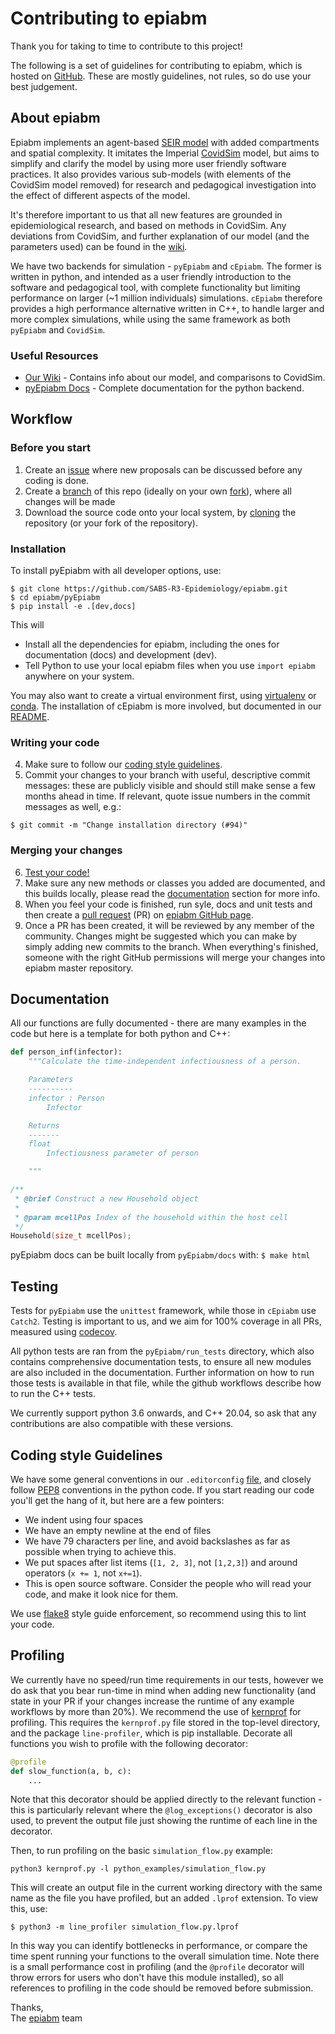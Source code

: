 # Contributing to epiabm

Thank you for taking to time to contribute to this project!

The following is a set of guidelines for contributing to epiabm, which is hosted on [GitHub](https://github.com/SABS-R3-Epidemiology/epiabm). These are mostly guidelines, not rules, so do use your best judgement.

## About epiabm

Epiabm implements an agent-based [SEIR model](https://en.wikipedia.org/wiki/Compartmental_models_in_epidemiology) with added compartments and spatial complexity. It imitates the Imperial [CovidSim](https://github.com/mrc-ide/covid-sim) model, but aims to simplify and clarify the model by using more user friendly software practices. It also provides various sub-models (with elements of the CovidSim model removed) for research and pedagogical investigation into the effect of different aspects of the model.

It's therefore important to us that all new features are grounded in epidemiological research, and based on methods in CovidSim. Any deviations from CovidSim, and further explanation of our model (and the parameters used) can be found in the [wiki](https://github.com/SABS-R3-Epidemiology/epiabm/wiki).

We have two backends for simulation - `pyEpiabm` and `cEpiabm`. The former is written in python, and intended as a user friendly introduction to the software and pedagogical tool, with complete functionality but limiting performance on larger (~1 million individuals) simulations. `cEpiabm` therefore provides a high performance alternative written in C++, to handle larger and more complex simulations, while using the same framework as both `pyEpiabm` and `CovidSim`.

### Useful Resources

* [Our Wiki](https://github.com/SABS-R3-Epidemiology/epiabm/wiki) - Contains info about our model, and comparisons to CovidSim.
* [pyEpiabm Docs](https://epiabm.readthedocs.io/en/latest/) - Complete documentation for the python backend.

## Workflow

### Before you start

1. Create an [issue](https://guides.github.com/features/issues/) where new proposals can be discussed before any coding is done.
2. Create a [branch](https://help.github.com/articles/creating-and-deleting-branches-within-your-repository/) of this repo (ideally on your own [fork](https://help.github.com/articles/fork-a-repo/)), where all changes will be made
3. Download the source code onto your local system, by [cloning](https://help.github.com/articles/cloning-a-repository/) the repository (or your fork of the repository).

### Installation

To install pyEpiabm with all developer options, use:

```console
$ git clone https://github.com/SABS-R3-Epidemiology/epiabm.git
$ cd epiabm/pyEpiabm
$ pip install -e .[dev,docs]
```

This will

* Install all the dependencies for epiabm, including the ones for documentation (docs) and development (dev).
* Tell Python to use your local epiabm files when you use `import epiabm` anywhere on your system.

You may also want to create a virtual environment first, using [virtualenv](https://docs.python.org/3/tutorial/venv.html) or [conda](https://docs.conda.io/projects/conda/en/latest/user-guide/tasks/manage-environments.html).
The installation of cEpiabm is more involved, but documented in our [README](https://github.com/SABS-R3-Epidemiology/epiabm#installation-of-cepiabm).

### Writing your code

4. Make sure to follow our [coding style guidelines](#coding-style-guidelines).
5. Commit your changes to your branch with useful, descriptive commit messages: these are publicly visible and should still make sense a few months ahead in time. If relevant, quote issue numbers in the commit messages as well, e.g.:

```console
$ git commit -m "Change installation directory (#94)"
```

### Merging your changes

6. [Test your code!](#testing)
7. Make sure any new methods or classes you added are documented, and this builds locally, please read the [documentation](#documentation) section for more info.
8. When you feel your code is finished, run syle, docs and unit tests and then create a [pull request](https://help.github.com/articles/about-pull-requests/) (PR) on [epiabm GitHub page](https://github.com/SABS-R3-Epidemiology/epiabm/pulls).
9. Once a PR has been created, it will be reviewed by any member of the community. Changes might be suggested which you can make by simply adding new commits to the branch. When everything's finished, someone with the right GitHub permissions will merge your changes into epiabm master repository.

## Documentation

All our functions are fully documented - there are many examples in the code but here is a template for both python and C++:

```python
def person_inf(infector):
    """Calculate the time-independent infectiousness of a person.

    Parameters
    ----------
    infector : Person
        Infector

    Returns
    -------
    float
        Infectiousness parameter of person

    """
```

```cpp
/**
 * @brief Construct a new Household object
 * 
 * @param mcellPos Index of the household within the host cell
 */
Household(size_t mcellPos);
```

pyEpiabm docs can be built locally from `pyEpiabm/docs` with: `$ make html`

## Testing

Tests for `pyEpiabm` use the `unittest` framework, while those in `cEpiabm` use `Catch2`. Testing is important to us, and we aim for 100% coverage in all PRs, measured using 
[codecov](https://app.codecov.io/gh/SABS-R3-Epidemiology/epiabm).

All python tests are ran from the `pyEpiabm/run_tests` directory, which also contains comprehensive documentation tests, to ensure all new modules are also included in the documentation. Further information on how to run those tests is available in that file, while the github workflows describe how to run the C++ tests.

We currently support python 3.6 onwards, and C++ 20.04, so ask that any contributions are also compatible with these versions.

## Coding style Guidelines

We have some general conventions in our `.editorconfig` [file](https://github.com/SABS-R3-Epidemiology/epiabm/blob/main/.editorconfig), and closely follow [PEP8](https://peps.python.org/pep-0008/) conventions in the python code. If you start reading our code you'll get the hang of it, but here are a few pointers:

  * We indent using four spaces
  * We have an empty newline at the end of files
  * We have 79 characters per line, and avoid backslashes as far as possible when trying to achieve this.
  * We put spaces after list items (`[1, 2, 3]`, not `[1,2,3]`) and around operators (`x += 1`, not `x+=1`).
  * This is open source software. Consider the people who will read your code, and make it look nice for them.

We use [flake8](https://flake8.pycqa.org/en/latest/) style guide enforcement, so recommend using this to lint your code.

## Profiling

We currently have no speed/run time requirements in our tests, however we do ask that you bear run-time in mind when adding new functionality (and state in your PR if your changes increase the runtime of any example workflows by more than 20%). We recommend the use of [kernprof](https://github.com/pyutils/line_profiler) for profiling. This requires the `kernprof.py` file stored in the top-level directory, and the package `line-profiler`, which is pip installable. Decorate all functions you wish to profile with the following decorator:

```python
@profile
def slow_function(a, b, c):
    ...
```

Note that this decorator should be applied directly to the relevant function - this is particularly relevant where the `@log_exceptions()` decorator is also used, to prevent the output file just showing the runtime of each line in the decorator.

Then, to run profiling on the basic `simulation_flow.py` example:

```console
python3 kernprof.py -l python_examples/simulation_flow.py
```

This will create an output file in the current working directory with the same name as the file you have profiled, but an added `.lprof` extension. To view this, use:

```console
$ python3 -m line_profiler simulation_flow.py.lprof 
```

In this way you can identify bottlenecks in performance, or compare the time spent running your functions to the overall simulation time. Note there is a small performance cost in profiling (and the `@profile` decorator will throw errors for users who don't have this module installed), so all references to profiling in the code should be removed before submission.

Thanks,  
The [epiabm](https://github.com/SABS-R3-Epidemiology/epiabm) team

